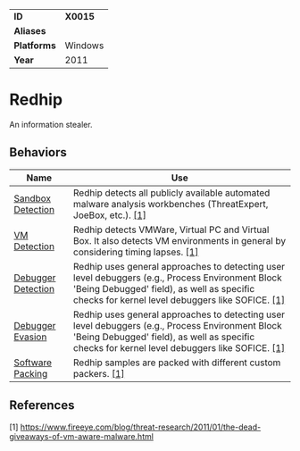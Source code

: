 |||
|---------|------------------------|
|**ID**|**X0015**|
|**Aliases**||
|**Platforms**|Windows|
|**Year**| 2011 |


Redhip
======
An information stealer.

Behaviors
---------
|Name|Use|
|---------------------|-------------------------------------------------------|
|[Sandbox Detection](https://github.com/MAECProject/malware-behaviors/blob/master/anti-behavioral-analysis/detect-sandbox.md) | Redhip detects all publicly available automated malware analysis workbenches (ThreatExpert, JoeBox, etc.). [[1]](#1)|
|[VM Detection](https://github.com/MAECProject/malware-behaviors/blob/master/anti-behavioral-analysis/detect-vm.md) | Redhip detects VMWare, Virtual PC and Virtual Box. It also detects VM environments in general by considering timing lapses. [[1]](#1)|
|[Debugger Detection](https://github.com/MAECProject/malware-behaviors/blob/master/anti-behavioral-analysis/detect-debugger.md) | Redhip uses general approaches to detecting user level debuggers (e.g., Process Environment Block 'Being Debugged' field), as well as specific checks for kernel level debuggers like SOFICE. [[1]](#1)|
|[Debugger Evasion](https://gitlab.mitre.org/mbc/mbc_stix/blob/master/malware-behaviors-master/anti-behavioral-analysis/evade-debugger.md) | Redhip uses general approaches to detecting user level debuggers (e.g., Process Environment Block 'Being Debugged' field), as well as specific checks for kernel level debuggers like SOFICE. [[1]](#1)|
|[Software Packing](https://github.com/MBCProject/mbc-markdown/blob/master/anti-static-analysis/software-packing.md) | Redhip samples are packed with different custom packers. [[1]](#1)|

References
----------
<a name="1">[1]</a> https://www.fireeye.com/blog/threat-research/2011/01/the-dead-giveaways-of-vm-aware-malware.html 
 